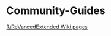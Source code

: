 # Community-Guides

[R/ReVancedExtended Wiki pages](https://github.com/ReVanced-Extended-Community/Community-Guides/tree/main/revancedextended%20wiki)
